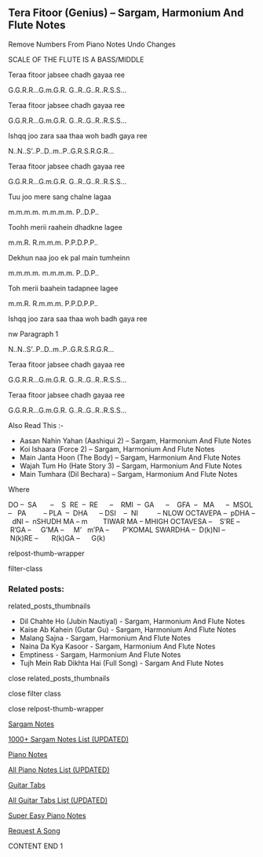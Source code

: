 
## Tera Fitoor (Genius) – Sargam, Harmonium And Flute Notes

Remove Numbers From Piano Notes
Undo Changes

SCALE OF THE FLUTE IS A BASS/MIDDLE

Teraa fitoor jabsee chadh gayaa ree

G.G.R.R…G.m.G.R. G..R..G..R..R.S.S…

Teraa fitoor jabsee chadh gayaa ree

G.G.R.R…G.m.G.R. G..R..G..R..R.S.S…

Ishqq joo zara saa thaa woh badh gaya ree

N..N..S’..P..D..m..P..G.R.S.R.G.R…

Teraa fitoor jabsee chadh gayaa ree

G.G.R.R…G.m.G.R. G..R..G..R..R.S.S…

Tuu joo mere sang chalne lagaa

m.m.m.m. m.m.m.m. P..D.P..

Toohh merii raahein dhadkne lagee

m.m.R. R.m.m.m. P.P.D.P.P..

Dekhun naa joo ek pal main tumheinn

m.m.m.m. m.m.m.m. P..D.P..

Toh merii baahein tadapnee lagee

m.m.R. R.m.m.m. P.P.D.P.P..

Ishqq joo zara saa thaa woh badh gaya ree

nw Paragraph 1

N..N..S’..P..D..m..P..G.R.S.R.G.R…

Teraa fitoor jabsee chadh gayaa ree

G.G.R.R…G.m.G.R. G..R..G..R..R.S.S…

Teraa fitoor jabsee chadh gayaa ree

G.G.R.R…G.m.G.R. G..R..G..R..R.S.S…

Also Read This :-

* Aasan Nahin Yahan (Aashiqui 2) – Sargam, Harmonium And Flute Notes
* Koi Ishaara (Force 2) – Sargam, Harmonium And Flute Notes
* Main Janta Hoon (The Body) – Sargam, Harmonium And Flute Notes
* Wajah Tum Ho (Hate Story 3) – Sargam, Harmonium And Flute Notes
* Main Tumhara (Dil Bechara) – Sargam, Harmonium And Flute Notes

Where

DO –  SA       –    S  RE  –  RE      –    RMI  –  GA      –    GFA  –   MA      –  MSOL  –   PA         – PLA  –  DHA      – DSI    –  NI          – NLOW OCTAVEPA –  pDHA –  dNI –  nSHUDH MA – m        TIWAR MA – MHIGH OCTAVESA –    S’RE –     R’GA –     G’MA –     M’   m’PA –       P’KOMAL SWARDHA –  D(k)NI –       N(k)RE –       R(k)GA –      G(k)

relpost-thumb-wrapper

filter-class

### Related posts:

related_posts_thumbnails

* Dil Chahte Ho (Jubin Nautiyal) - Sargam, Harmonium And Flute Notes
* Kaise Ab Kahein (Gutar Gu) - Sargam, Harmonium And Flute Notes
* Malang Sajna - Sargam, Harmonium And Flute Notes
* Naina Da Kya Kasoor - Sargam, Harmonium And Flute Notes
* Emptiness - Sargam, Harmonium And Flute Notes
* Tujh Mein Rab Dikhta Hai (Full Song) - Sargam And Flute Notes

close related_posts_thumbnails

close filter class

close relpost-thumb-wrapper

[Sargam Notes](https://www.notationsworld.com/sargam-notes.html)

[1000+ Sargam Notes List (UPDATED)](https://www.notationsworld.com/all-songs-list-sargam-notes.html)

[Piano Notes](https://www.notationsworld.com/piano-notes.html)

[All Piano Notes List (UPDATED)](https://www.notationsworld.com/all-songs-list-piano-notes.html)

[Guitar Tabs](https://www.notationsworld.com/guitar-tabs.html)

[All Guitar Tabs List (UPDATED)](https://www.notationsworld.com/all-songs-list-guitar-tabs.html)

[Super Easy Piano Notes](https://studywall.in/)

[Request A Song](https://www.notationsworld.com/request-a-song.html)

CONTENT END 1

